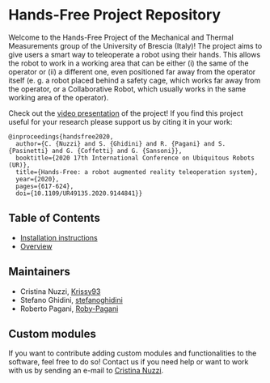 # Hands-Free Project Repository
Welcome to the Hands-Free Project of the Mechanical and Thermal Measurements group of the University of Brescia (Italy)!
The project aims to give users a smart way to teleoperate a robot using their hands. This allows the robot to work in a working area that can be either (i) the same of the operator or (ii) a different one, even positioned far away from the operator itself (e. g. a robot placed behind a safety cage, which works far away from the operator, or a Collaborative Robot, which usually works in the same working area of the operator).

Check out the [video presentation]([https://drive.google.com/file/d/11DPQRnKTaxQ1hyH73rma3vDW1baqvhwu/view?usp=sharing]) of the project!
If you find this project useful for your research please support us by citing it in your work:
```
@inproceedings{handsfree2020,
  author={C. {Nuzzi} and S. {Ghidini} and R. {Pagani} and S. {Pasinetti} and G. {Coffetti} and G. {Sansoni}},
  booktitle={2020 17th International Conference on Ubiquitous Robots (UR)}, 
  title={Hands-Free: a robot augmented reality teleoperation system}, 
  year={2020},
  pages={617-624},
  doi={10.1109/UR49135.2020.9144841}}
```

## Table of Contents
- [Installation instructions](https://github.com/Krissy93/hands-free-project/blob/master/docs/Installation.md)
- [Overview](https://github.com/Krissy93/hands-free-project/blob/master/docs/Overview.md)

## Maintainers
- Cristina Nuzzi, [Krissy93](https://github.com/Krissy93)
- Stefano Ghidini, [stefanoghidini](https://github.com/stefanoghidini)
- Roberto Pagani, [Roby-Pagani](https://github.com/Roby-Pagani)

## Custom modules
If you want to contribute adding custom modules and functionalities to the software, feel free to do so! Contact us if you need help or want to work with us by sending an e-mail to [Cristina Nuzzi](mailto:cristina.nuzzi@unibs.it).
